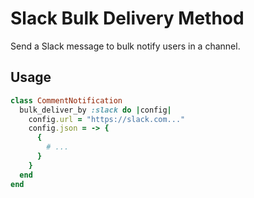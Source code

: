 # Slack Bulk Delivery Method

Send a Slack message to bulk notify users in a channel.

## Usage

```ruby
class CommentNotification
  bulk_deliver_by :slack do |config|
    config.url = "https://slack.com..."
    config.json = -> {
      {
        # ...
      }
    }
  end
end
```
